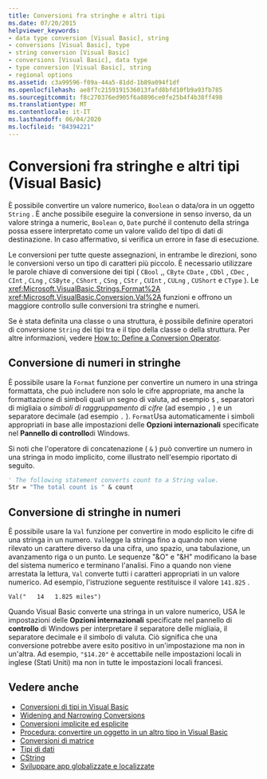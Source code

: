 ```yaml
---
title: Conversioni fra stringhe e altri tipi
ms.date: 07/20/2015
helpviewer_keywords:
- data type conversion [Visual Basic], string
- conversions [Visual Basic], type
- string conversion [Visual Basic]
- conversions [Visual Basic], data type
- type conversion [Visual Basic], string
- regional options
ms.assetid: c3a99596-f09a-44a5-81dd-1b89a094f1df
ms.openlocfilehash: ae8f7c2159191536013fafd8bfd10fb9a93fb785
ms.sourcegitcommit: f8c270376ed905f6a8896ce0fe25b4f4b38ff498
ms.translationtype: MT
ms.contentlocale: it-IT
ms.lasthandoff: 06/04/2020
ms.locfileid: "84394221"
---
```

# <a name="conversions-between-strings-and-other-types-visual-basic"></a>Conversioni fra stringhe e altri tipi (Visual Basic)
È possibile convertire un valore numerico, `Boolean` o data/ora in un oggetto `String` . È anche possibile eseguire la conversione in senso inverso, da un valore stringa a numeric, `Boolean` o, `Date` purché il contenuto della stringa possa essere interpretato come un valore valido del tipo di dati di destinazione. In caso affermativo, si verifica un errore in fase di esecuzione.  
  
 Le conversioni per tutte queste assegnazioni, in entrambe le direzioni, sono le conversioni verso un tipo di caratteri più piccolo. È necessario utilizzare le parole chiave di conversione dei tipi ( `CBool` ,, `CByte` `CDate` , `CDbl` , `CDec` , `CInt` , `CLng` , `CSByte` , `CShort` , `CSng` , `CStr` , `CUInt` , `CULng` , `CUShort` e `CType` ). Le <xref:Microsoft.VisualBasic.Strings.Format%2A> <xref:Microsoft.VisualBasic.Conversion.Val%2A> funzioni e offrono un maggiore controllo sulle conversioni tra stringhe e numeri.  
  
 Se è stata definita una classe o una struttura, è possibile definire operatori di conversione `String` dei tipi tra e il tipo della classe o della struttura. Per altre informazioni, vedere [How to: Define a Conversion Operator](../procedures/how-to-define-a-conversion-operator.md).  
  
## <a name="conversion-of-numbers-to-strings"></a>Conversione di numeri in stringhe  
 È possibile usare la `Format` funzione per convertire un numero in una stringa formattata, che può includere non solo le cifre appropriate, ma anche la formattazione di simboli quali un segno di valuta, ad esempio `$` , separatori di migliaia o *simboli di raggruppamento di cifre* (ad esempio `,` ) e un separatore decimale (ad esempio `.` ). `Format`Usa automaticamente i simboli appropriati in base alle impostazioni delle **Opzioni internazionali** specificate nel **Pannello di controllo**di Windows.  
  
 Si noti che l'operatore di concatenazione ( `&` ) può convertire un numero in una stringa in modo implicito, come illustrato nell'esempio riportato di seguito.  
  
```vb  
' The following statement converts count to a String value.  
Str = "The total count is " & count  
```  
  
## <a name="conversion-of-strings-to-numbers"></a>Conversione di stringhe in numeri  
 È possibile usare la `Val` funzione per convertire in modo esplicito le cifre di una stringa in un numero. `Val`legge la stringa fino a quando non viene rilevato un carattere diverso da una cifra, uno spazio, una tabulazione, un avanzamento riga o un punto. Le sequenze "&O" e "&H" modificano la base del sistema numerico e terminano l'analisi. Fino a quando non viene arrestata la lettura, `Val` converte tutti i caratteri appropriati in un valore numerico. Ad esempio, l'istruzione seguente restituisce il valore `141.825` .  
  
 `Val("   14   1.825 miles")`  
  
 Quando Visual Basic converte una stringa in un valore numerico, USA le impostazioni delle **Opzioni internazionali** specificate nel pannello di **controllo** di Windows per interpretare il separatore delle migliaia, il separatore decimale e il simbolo di valuta. Ciò significa che una conversione potrebbe avere esito positivo in un'impostazione ma non in un'altra. Ad esempio, `"$14.20"` è accettabile nelle impostazioni locali in inglese (Stati Uniti) ma non in tutte le impostazioni locali francesi.  
  
## <a name="see-also"></a>Vedere anche

- [Conversioni di tipi in Visual Basic](type-conversions.md)
- [Widening and Narrowing Conversions](widening-and-narrowing-conversions.md)
- [Conversioni implicite ed esplicite](implicit-and-explicit-conversions.md)
- [Procedura: convertire un oggetto in un altro tipo in Visual Basic](how-to-convert-an-object-to-another-type.md)
- [Conversioni di matrice](array-conversions.md)
- [Tipi di dati](../../../language-reference/data-types/index.md)
- [CString](../../../language-reference/functions/type-conversion-functions.md)
- [Sviluppare app globalizzate e localizzate](/visualstudio/ide/globalizing-and-localizing-applications)
